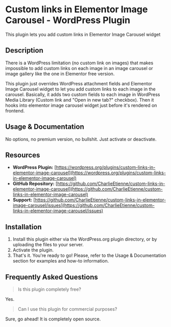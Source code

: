 # Custom links in Elementor Image Carousel - WordPress Plugin

This plugin lets you add custom links in Elementor Image Carousel widget

## Description

There is a WordPress limitation (no custom link on images) that makes impossible to add custom links on each image in an image carousel or image gallery like the one in Elementor free version.

This plugin just overrides WordPress attachment fields and Elementor Image Carousel widget to let you add custom links to each image in the carousel.
Basically, it adds two custom fields to each image in WordPress Media Library (Custom link and "Open in new tab?" checkbox).
Then it hooks into elementor image carousel widget just before it's rendered on frontend.

## Usage & Documentation

No options, no premium version, no bullshit. Just activate or deactivate.

## Resources

* **WordPress Plugin:** [https://wordpress.org/plugins/custom-links-in-elementor-image-carousel](https://wordpress.org/plugins/custom-links-in-elementor-image-carousel)
* **GitHub Repository:** [https://github.com/CharlieEtienne/custom-links-in-elementor-image-carousel](https://github.com/CharlieEtienne/custom-links-in-elementor-image-carousel)
* **Support:** [https://github.com/CharlieEtienne/custom-links-in-elementor-image-carousel/issues](https://github.com/CharlieEtienne/custom-links-in-elementor-image-carousel/issues)

## Installation

1. Install this plugin either via the WordPress.org plugin directory, or by uploading the files to your server.
2. Activate the plugin.
3. That's it. You're ready to go! Please, refer to the Usage & Documentation section for examples and how-to information.

## Frequently Asked Questions

> Is this plugin completely free?

Yes.

> Can I use this plugin for commercial purposes?

Sure, go ahead! It is completely open source.
